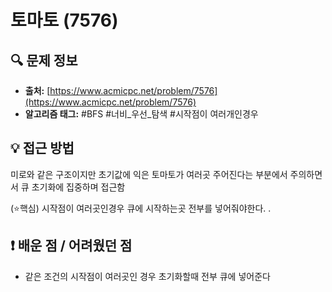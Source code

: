 # 토마토 (7576)

## 🔍 문제 정보

- **출처:** [https://www.acmicpc.net/problem/7576](https://www.acmicpc.net/problem/7576)
- **알고리즘 태그:** #BFS #너비_우선_탐색 #시작점이 여러개인경우

## 💡 접근 방법

미로와 같은 구조이지만 초기값에 익은 토마토가 여러곳 주어진다는 부분에서 주의하면서 큐 초기화에 집중하며 접근함

(⭐핵심) 시작점이 여러곳인경우 큐에 시작하는곳 전부를 넣어줘야한다.
.

## ❗️ 배운 점 / 어려웠던 점
- 같은 조건의 시작점이 여러곳인 경우 초기화할때 전부 큐에 넣어준다